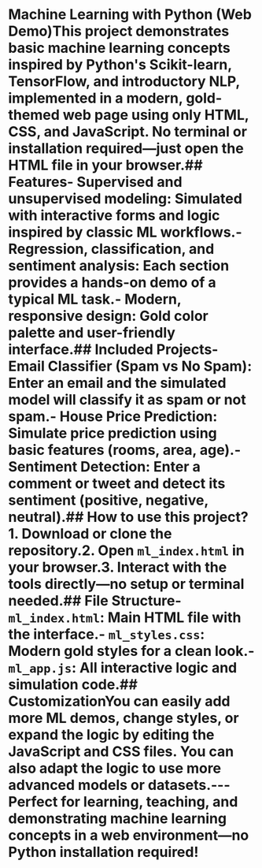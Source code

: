 # Machine Learning with Python (Web Demo)This project demonstrates basic machine learning concepts inspired by Python's Scikit-learn, TensorFlow, and introductory NLP, implemented in a modern, gold-themed web page using only HTML, CSS, and JavaScript. No terminal or installation required—just open the HTML file in your browser.## Features- **Supervised and unsupervised modeling**: Simulated with interactive forms and logic inspired by classic ML workflows.- **Regression, classification, and sentiment analysis**: Each section provides a hands-on demo of a typical ML task.- **Modern, responsive design**: Gold color palette and user-friendly interface.## Included Projects- **Email Classifier (Spam vs No Spam)**: Enter an email and the simulated model will classify it as spam or not spam.- **House Price Prediction**: Simulate price prediction using basic features (rooms, area, age).- **Sentiment Detection**: Enter a comment or tweet and detect its sentiment (positive, negative, neutral).## How to use this project?1. Download or clone the repository.2. Open `ml_index.html` in your browser.3. Interact with the tools directly—no setup or terminal needed.## File Structure- `ml_index.html`: Main HTML file with the interface.- `ml_styles.css`: Modern gold styles for a clean look.- `ml_app.js`: All interactive logic and simulation code.## CustomizationYou can easily add more ML demos, change styles, or expand the logic by editing the JavaScript and CSS files. You can also adapt the logic to use more advanced models or datasets.---Perfect for learning, teaching, and demonstrating machine learning concepts in a web environment—no Python installation required!